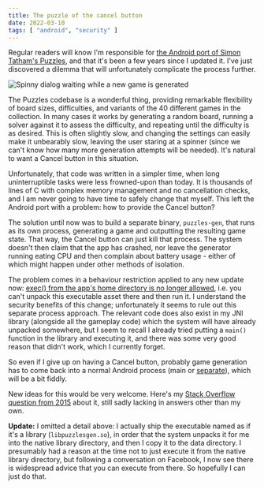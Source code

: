 ```yaml
---
title: The puzzle of the cancel button
date: 2022-03-10
tags: [ "android", "security" ]
---
```


Regular readers will know I'm responsible for [the Android port of Simon Tatham's Puzzles](/projects/android-puzzles/), and that it's been a few years since I updated it. I've just discovered a dilemma that will unfortunately complicate the process further.

<!--more-->

![Spinny dialog waiting while a new game is generated](/images/20220310-generating-game.png?classes=foo)

The Puzzles codebase is a wonderful thing, providing remarkable flexibility of board sizes, difficulties, and variants of the 40 different games in the collection. In many cases it works by generating a random board, running a solver against it to assess the difficulty, and repeating until the difficulty is as desired. This is often slightly slow, and changing the settings can easily make it unbearably slow, leaving the user staring at a spinner (since we can't know how many more generation attempts will be needed). It's natural to want a Cancel button in this situation.

Unfortunately, that code was written in a simpler time, when long uninterruptible tasks were less frowned-upon than today. It is thousands of lines of C with complex memory management and no cancellation checks, and I am never going to have time to safely change that myself. This left the Android port with a problem: how to provide the Cancel button?

The solution until now was to build a separate binary, `puzzles-gen`, that runs as its own process, generating a game and outputting the resulting game state. That way, the Cancel button can just kill that process. The system doesn't then claim that the app has crashed, nor leave the generator running eating CPU and then complain about battery usage - either of which might happen under other methods of isolation.

The problem comes in a behaviour restriction applied to any new update now: [exec() from the app's home directory is no longer allowed](https://developer.android.com/about/versions/10/behavior-changes-10#execute-permission), i.e. you can't unpack this executable asset there and then run it. I understand the security benefits of this change; unfortunately it seems to rule out this separate process approach. The relevant code does also exist in my JNI library (alongside all the gameplay code) which the system will have already unpacked somewhere, but I seem to recall I already tried putting a `main()` function in the library and executing it, and there was some very good reason that didn't work, which I currently forget.

So even if I give up on having a Cancel button, probably game generation has to come back into a normal Android process (main or [separate](https://developer.android.com/guide/topics/manifest/service-element.html#proc)), which will be a bit fiddly.

New ideas for this would be very welcome. Here's my [Stack Overflow question from 2015](https://stackoverflow.com/q/31440067/6540) about it, still sadly lacking in answers other than my own.

**Update:** I omitted a detail above: I actually ship the executable named as if it's a library (`libpuzzlesgen.so`), in order that the system unpacks it for me into the native library directory, and then I copy it to the data directory. I presumably had a reason at the time not to just execute it from the native library directory, but following a conversation on Facebook, I now see there is widespread advice that you can execute from there. So hopefully I can just do that.
